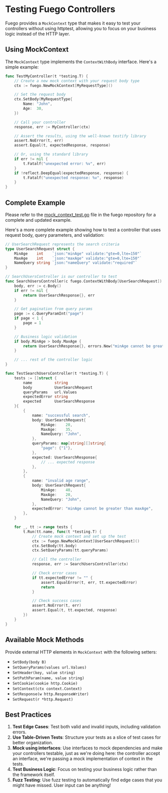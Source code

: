 # Testing Fuego Controllers

Fuego provides a `MockContext` type that makes it easy to test your controllers without using httptest, allowing you to focus on your business logic instead of the HTTP layer.

## Using MockContext

The `MockContext` type implements the `ContextWithBody` interface. Here's a simple example:

```go
func TestMyController(t *testing.T) {
    // Create a new mock context with your request body type
    ctx := fuego.NewMockContext[MyRequestType]()

    // Set the request body
    ctx.SetBody(MyRequestType{
        Name: "John",
        Age:  30,
    })

    // Call your controller
    response, err := MyController(ctx)

    // Assert the results, using the well-known testify library
    assert.NoError(t, err)
    assert.Equal(t, expectedResponse, response)

    // Or, using the standard library
    if err != nil {
        t.Fatalf("unexpected error: %v", err)
    }
    if !reflect.DeepEqual(expectedResponse, response) {
        t.Fatalf("unexpected response: %v", response)
    }
}
```

## Complete Example

Please refer to the [mock_context_test.go](https://github.com/go-fuego/fuego/blob/main/mock_context_test.go) file in the fuego repository for a complete and updated example.

Here's a more complete example showing how to test a controller that uses request body, query parameters, and validation:

```go
// UserSearchRequest represents the search criteria
type UserSearchRequest struct {
    MinAge    int    `json:"minAge" validate:"gte=0,lte=150"`
    MaxAge    int    `json:"maxAge" validate:"gte=0,lte=150"`
    NameQuery string `json:"nameQuery" validate:"required"`
}

// SearchUsersController is our controller to test
func SearchUsersController(c fuego.ContextWithBody[UserSearchRequest]) (UserSearchResponse, error) {
    body, err := c.Body()
    if err != nil {
        return UserSearchResponse{}, err
    }

    // Get pagination from query params
    page := c.QueryParamInt("page")
    if page < 1 {
        page = 1
    }

    // Business logic validation
    if body.MinAge > body.MaxAge {
        return UserSearchResponse{}, errors.New("minAge cannot be greater than maxAge")
    }

    // ... rest of the controller logic
}

func TestSearchUsersController(t *testing.T) {
    tests := []struct {
        name          string
        body          UserSearchRequest
        queryParams   url.Values
        expectedError string
        expected      UserSearchResponse
    }{
        {
            name: "successful search",
            body: UserSearchRequest{
                MinAge:    20,
                MaxAge:    35,
                NameQuery: "John",
            },
            queryParams: map[string][]string{
                "page": {"1"},
            },
            expected: UserSearchResponse{
                // ... expected response
            },
        },
        {
            name: "invalid age range",
            body: UserSearchRequest{
                MinAge:    40,
                MaxAge:    20,
                NameQuery: "John",
            },
            expectedError: "minAge cannot be greater than maxAge",
        },
    }

    for _, tt := range tests {
        t.Run(tt.name, func(t *testing.T) {
            // Create mock context and set up the test
            ctx := fuego.NewMockContext[UserSearchRequest]()
            ctx.SetBody(tt.body)
            ctx.SetQueryParams(tt.queryParams)

            // Call the controller
            response, err := SearchUsersController(ctx)

            // Check error cases
            if tt.expectedError != "" {
                assert.EqualError(t, err, tt.expectedError)
                return
            }

            // Check success cases
            assert.NoError(t, err)
            assert.Equal(t, tt.expected, response)
        })
    }
}
```

## Available Mock Methods

Provide external HTTP elements in `MockContext` with the following setters:

- `SetBody(body B)`
- `SetQueryParams(values url.Values)`
- `SetHeader(key, value string)`
- `SetPathParam(name, value string)`
- `SetCookie(cookie http.Cookie)`
- `SetContext(ctx context.Context)`
- `SetResponse(w http.ResponseWriter)`
- `SetRequest(r *http.Request)`

## Best Practices

1. **Test Edge Cases**: Test both valid and invalid inputs, including validation errors.
2. **Use Table-Driven Tests**: Structure your tests as a slice of test cases for better organization.
3. **Mock using interfaces**: Use interfaces to mock dependencies and make your controllers testable, just as we're doing here: the controller accept an interface, we're passing a mock implementation of context in the tests.
4. **Test Business Logic**: Focus on testing your business logic rather than the framework itself.
5. **Fuzz Testing**: Use fuzz testing to automatically find edge cases that you might have missed. User input can be anything!
